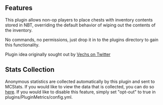 ## Features ##

This plugin allows non-op players to place chests with inventory contents stored in NBT, overriding the default behavior of wiping out the contents of the inventory.

No commands, no permissions, just drop it in to the plugins directory to gain this functionality.

Plugin idea originally sought out by [Vechs on Twitter](https://twitter.com/Vechs/status/742595428722429952)


## Stats Collection ##

Anonymous statistics are collected automatically by this plugin and sent to MCStats. If you would like to view the data that is collected, you can do so [here](http://mcstats.org/plugin/KeepChestNBT). If you would like to disable this feature, simply set "opt-out" to true in plugins/PluginMetrics/config.yml.